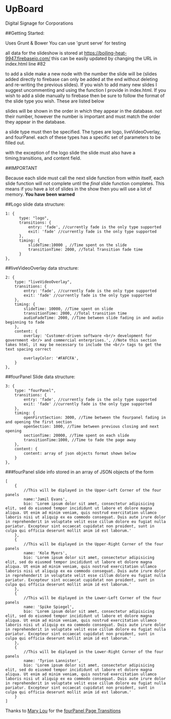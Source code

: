 # UpBoard
Digital Signage for Corporations

##Getting Started:

Uses Grunt & Bower
You can use 'grunt serve' for testing

all data for the slideshow is stored at https://boiling-heat-9947.firebaseio.com/
this can be easily updated by changing the URL in index.html line #82

to add a slide make a new node with the number the slide will be (slides added directly to firebase can only be added at the end without deleting and re-writing the previous slides). If you wish to add many new slides I suggest uncommenting and using the function I provide in index.html. If you wish to add a slide manually to firebase then be sure to follow the format of the slide type you wish. These are listed below

slides will be shown in the order in which they appear in the database. not their number, however the number is important and must match the order they appear in the database.

a slide type must then be specified. The types are logo, liveVideoOverlay, and fourPanel.
each of these types has a specific set of parameters to be filled out.

with the exception of the logo slide the slide must also have a timing,transitions, and content field.

##IMPORTANT

Because each slide must call the next slide function from within itself, each slide function will not complete until the *final* slide function completes. This means if you have a lot of slides in the show then you will use a lot of memory. **You have been warned**

##Logo slide data structure:

    1: {
          type: "logo",
          transitions: {
              entry: 'fade', //currently fade is the only type supported
              exit: 'fade' //currently fade is the only type supported
          },
          timing: {
              slideTime:10000 , //Time spent on the slide
              transitionTime: 2000, //Total Transition fade time
          }
    },

##liveVideoOverlay data structure:

    2: {
        type: "liveVideoOverlay",
        transitions: {
            entry: 'fade', //currently fade is the only type supported
            exit: 'fade' //currently fade is the only type supported
        },
        timing: {
            slideTime: 10000, //Time spent on slide
            transitionTime: 2000, //Total transition time
            audioFadeTime: 2000, //Time between slide fading in and audio beginning to fade
        },
        content: {
            overlay: 'Customer-driven software <br/> development for government <br/> and commercial enterprises.', //Note this section takes html, it may be necessary to include the <br/> tags to get the text spacing correct

            overlayColor: '#FAFCFA',
        }
    },

##fourPanel Slide data structure:

    3: {
        type: "fourPanel",
        transitions: {
            entry: 'fade', //currently fade is the only type supported
            exit: 'fade' //currently fade is the only type supported
        },
        timing: {
            openFirstSection: 3000, //Time between the fourpanel fading in and opening the first section
            openSection: 1000, //Time between previous closing and next opening
            sectionTime: 20000, //Time spent on each slide
            transitionTime:1000, //Time to fade the page away
        },
        content: {
            content: array of json objects format shown below
        }
    },


###fourPanel slide info stored in an array of JSON objects of the form

    [
        {
            //This will be diplayed in the Upper-Left Corner of the four panels
            name:'Jamil Evans',
            bio: 'Lorem ipsum dolor sit amet, consectetur adipisicing elit, sed do eiusmod tempor incididunt ut labore et dolore magna aliqua. Ut enim ad minim veniam, quis nostrud exercitation ullamco laboris nisi ut aliquip ex ea commodo consequat. Duis aute irure dolor in reprehenderit in voluptate velit esse cillum dolore eu fugiat nulla pariatur. Excepteur sint occaecat cupidatat non proident, sunt in culpa qui officia deserunt mollit anim id est laborum.'
        },
        {
            //This will be diplayed in the Upper-Right Corner of the four panels
            name: 'Kole Myers',
            bio: 'Lorem ipsum dolor sit amet, consectetur adipisicing elit, sed do eiusmod tempor incididunt ut labore et dolore magna aliqua. Ut enim ad minim veniam, quis nostrud exercitation ullamco laboris nisi ut aliquip ex ea commodo consequat. Duis aute irure dolor in reprehenderit in voluptate velit esse cillum dolore eu fugiat nulla pariatur. Excepteur sint occaecat cupidatat non proident, sunt in culpa qui officia deserunt mollit anim id est laborum.'
        },
        {
            //This will be diplayed in the Lower-Left Corner of the four panels
            name: 'Spike Spiegel',
            bio: 'Lorem ipsum dolor sit amet, consectetur adipisicing elit, sed do eiusmod tempor incididunt ut labore et dolore magna aliqua. Ut enim ad minim veniam, quis nostrud exercitation ullamco laboris nisi ut aliquip ex ea commodo consequat. Duis aute irure dolor in reprehenderit in voluptate velit esse cillum dolore eu fugiat nulla pariatur. Excepteur sint occaecat cupidatat non proident, sunt in culpa qui officia deserunt mollit anim id est laborum.'
        },
        {
            //This will be diplayed in the Lower-Right Corner of the four panels
            name: 'Tyrion Lannister',
            bio: 'Lorem ipsum dolor sit amet, consectetur adipisicing elit, sed do eiusmod tempor incididunt ut labore et dolore magna aliqua. Ut enim ad minim veniam, quis nostrud exercitation ullamco laboris nisi ut aliquip ex ea commodo consequat. Duis aute irure dolor in reprehenderit in voluptate velit esse cillum dolore eu fugiat nulla pariatur. Excepteur sint occaecat cupidatat non proident, sunt in culpa qui officia deserunt mollit anim id est laborum.'
        }
    ]


Thanks to [Mary Lou](http://tympanus.net/codrops/author/crnacura/) for the [fourPanel Page Transitions](http://tympanus.net/codrops/2013/04/23/fullscreen-layout-with-page-transitions/) 
